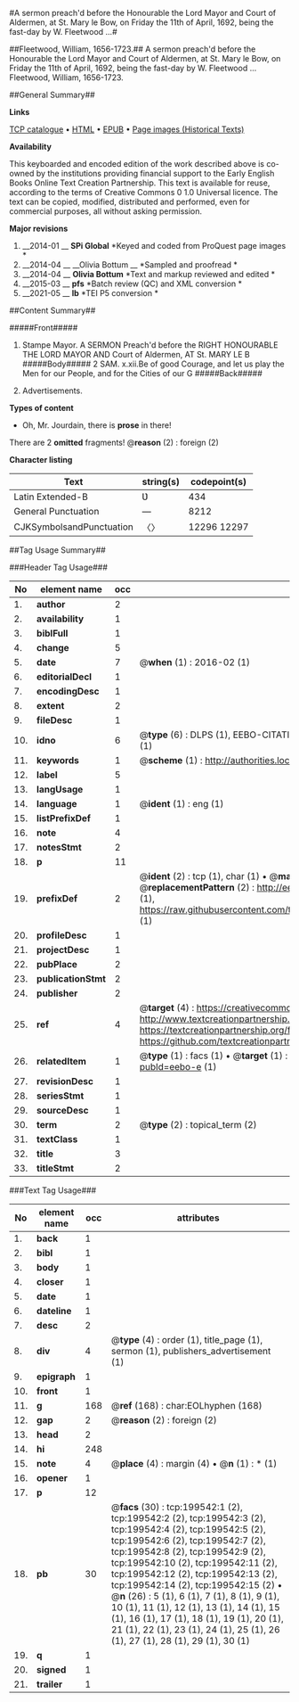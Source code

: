#A sermon preach'd before the Honourable the Lord Mayor and Court of Aldermen, at St. Mary le Bow, on Friday the 11th of April, 1692, being the fast-day by W. Fleetwood ...#

##Fleetwood, William, 1656-1723.##
A sermon preach'd before the Honourable the Lord Mayor and Court of Aldermen, at St. Mary le Bow, on Friday the 11th of April, 1692, being the fast-day by W. Fleetwood ...
Fleetwood, William, 1656-1723.

##General Summary##

**Links**

[TCP catalogue](http://www.ota.ox.ac.uk/tcp/)  • 
[HTML](http://tei.it.ox.ac.uk/tcp/Texts-HTML/free/B23/B23013.html)  • 
[EPUB](http://tei.it.ox.ac.uk/tcp/Texts-EPUB/free/B23/B23013.epub) • 
[Page images (Historical Texts)](https://historicaltexts.jisc.ac.uk/eebo-12565799e)

**Availability**

This keyboarded and encoded edition of the work described above is co-owned by the
    institutions providing financial support to the Early English Books Online Text Creation
    Partnership. This text is available for reuse, according to the terms of  Creative Commons 0 1.0 Universal
    licence. The text can be copied, modified, distributed and performed, even for commercial
    purposes, all without asking permission.

**Major revisions**

1. __2014-01 __ __SPi Global__ *Keyed and coded from ProQuest page images *
1. __2014-04 __ __Olivia Bottum __ *Sampled and proofread *
1. __2014-04 __ __Olivia Bottum__ *Text and markup reviewed and edited *
1. __2015-03 __ __pfs__ *Batch review (QC) and XML conversion *
1. __2021-05 __ __lb__ *TEI P5 conversion *

##Content Summary##

#####Front#####

1. Stampe Mayor.
A SERMON Preach'd before the RIGHT HONOURABLE THE LORD MAYOR AND Court of Aldermen, AT St. MARY LE B
#####Body#####
2 SAM. x.xii.Be of good Courage, and let us play the Men for our People, and for the Cities of our G
#####Back#####

1. Advertisements.

**Types of content**

  * Oh, Mr. Jourdain, there is **prose** in there!

There are 2 **omitted** fragments! 
 @__reason__ (2) : foreign (2)

**Character listing**


|Text|string(s)|codepoint(s)|
|---|---|---|
|Latin Extended-B|Ʋ|434|
|General Punctuation|—|8212|
|CJKSymbolsandPunctuation|〈〉|12296 12297|

##Tag Usage Summary##

###Header Tag Usage###

|No|element name|occ|attributes|
|---|---|---|---|
|1.|__author__|2||
|2.|__availability__|1||
|3.|__biblFull__|1||
|4.|__change__|5||
|5.|__date__|7| @__when__ (1) : 2016-02 (1)|
|6.|__editorialDecl__|1||
|7.|__encodingDesc__|1||
|8.|__extent__|2||
|9.|__fileDesc__|1||
|10.|__idno__|6| @__type__ (6) : DLPS (1), EEBO-CITATION (1), VID (1), EEBO-PROQUEST (1), STC (1), OCLC (1)|
|11.|__keywords__|1| @__scheme__ (1) : http://authorities.loc.gov/ (1)|
|12.|__label__|5||
|13.|__langUsage__|1||
|14.|__language__|1| @__ident__ (1) : eng (1)|
|15.|__listPrefixDef__|1||
|16.|__note__|4||
|17.|__notesStmt__|2||
|18.|__p__|11||
|19.|__prefixDef__|2| @__ident__ (2) : tcp (1), char (1)  •  @__matchPattern__ (2) : ([0-9\-]+):([0-9IVX]+) (1), (.+) (1)  •  @__replacementPattern__ (2) : http://eebo.chadwyck.com/downloadtiff?vid=$1&page=$2 (1), https://raw.githubusercontent.com/textcreationpartnership/Texts/master/tcpchars.xml#$1 (1)|
|20.|__profileDesc__|1||
|21.|__projectDesc__|1||
|22.|__pubPlace__|2||
|23.|__publicationStmt__|2||
|24.|__publisher__|2||
|25.|__ref__|4| @__target__ (4) : https://creativecommons.org/publicdomain/zero/1.0/ (1), http://www.textcreationpartnership.org/docs/. (1), https://textcreationpartnership.org/faq/#faq05 (1), https://github.com/textcreationpartnership (1)|
|26.|__relatedItem__|1| @__type__ (1) : facs (1)  •  @__target__ (1) : https://data.historicaltexts.jisc.ac.uk/view?pubId=eebo-e (1)|
|27.|__revisionDesc__|1||
|28.|__seriesStmt__|1||
|29.|__sourceDesc__|1||
|30.|__term__|2| @__type__ (2) : topical_term (2)|
|31.|__textClass__|1||
|32.|__title__|3||
|33.|__titleStmt__|2||


###Text Tag Usage###

|No|element name|occ|attributes|
|---|---|---|---|
|1.|__back__|1||
|2.|__bibl__|1||
|3.|__body__|1||
|4.|__closer__|1||
|5.|__date__|1||
|6.|__dateline__|1||
|7.|__desc__|2||
|8.|__div__|4| @__type__ (4) : order (1), title_page (1), sermon (1), publishers_advertisement (1)|
|9.|__epigraph__|1||
|10.|__front__|1||
|11.|__g__|168| @__ref__ (168) : char:EOLhyphen (168)|
|12.|__gap__|2| @__reason__ (2) : foreign (2)|
|13.|__head__|2||
|14.|__hi__|248||
|15.|__note__|4| @__place__ (4) : margin (4)  •  @__n__ (1) : * (1)|
|16.|__opener__|1||
|17.|__p__|12||
|18.|__pb__|30| @__facs__ (30) : tcp:199542:1 (2), tcp:199542:2 (2), tcp:199542:3 (2), tcp:199542:4 (2), tcp:199542:5 (2), tcp:199542:6 (2), tcp:199542:7 (2), tcp:199542:8 (2), tcp:199542:9 (2), tcp:199542:10 (2), tcp:199542:11 (2), tcp:199542:12 (2), tcp:199542:13 (2), tcp:199542:14 (2), tcp:199542:15 (2)  •  @__n__ (26) : 5 (1), 6 (1), 7 (1), 8 (1), 9 (1), 10 (1), 11 (1), 12 (1), 13 (1), 14 (1), 15 (1), 16 (1), 17 (1), 18 (1), 19 (1), 20 (1), 21 (1), 22 (1), 23 (1), 24 (1), 25 (1), 26 (1), 27 (1), 28 (1), 29 (1), 30 (1)|
|19.|__q__|1||
|20.|__signed__|1||
|21.|__trailer__|1||
